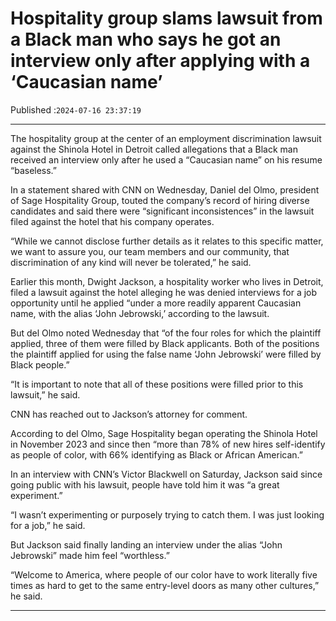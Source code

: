 # Hospitality group slams lawsuit from a Black man who says he got an interview only after applying with a ‘Caucasian name’

Published :`2024-07-16 23:37:19`

---

The hospitality group at the center of an employment discrimination lawsuit against the Shinola Hotel in Detroit called allegations that a Black man received an interview only after he used a “Caucasian name” on his resume “baseless.”

In a statement shared with CNN on Wednesday, Daniel del Olmo, president of Sage Hospitality Group, touted the company’s record of hiring diverse candidates and said there were “significant inconsistences” in the lawsuit filed against the hotel that his company operates.

“While we cannot disclose further details as it relates to this specific matter, we want to assure you, our team members and our community, that discrimination of any kind will never be tolerated,” he said.

Earlier this month, Dwight Jackson, a hospitality worker who lives in Detroit, filed a lawsuit against the hotel alleging he was denied interviews for a job opportunity until he applied “under a more readily apparent Caucasian name, with the alias ‘John Jebrowski,’ according to the lawsuit.

But del Olmo noted Wednesday that “of the four roles for which the plaintiff applied, three of them were filled by Black applicants. Both of the positions the plaintiff applied for using the false name ‘John Jebrowski’ were filled by Black people.”

“It is important to note that all of these positions were filled prior to this lawsuit,” he said.

CNN has reached out to Jackson’s attorney for comment.

According to del Olmo, Sage Hospitality began operating the Shinola Hotel in November 2023 and since then “more than 78% of new hires self-identify as people of color, with 66% identifying as Black or African American.”

In an interview with CNN’s Victor Blackwell on Saturday, Jackson said since going public with his lawsuit, people have told him it was “a great experiment.”

“I wasn’t experimenting or purposely trying to catch them. I was just looking for a job,” he said.

But Jackson said finally landing an interview under the alias “John Jebrowski” made him feel “worthless.”

“Welcome to America, where people of our color have to work literally five times as hard to get to the same entry-level doors as many other cultures,” he said.

---

